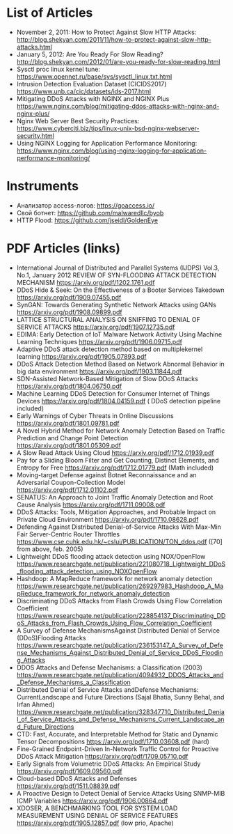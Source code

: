 # List of Articles

* November 2, 2011: How to Protect Against Slow HTTP Attacks: http://blog.shekyan.com/2011/11/how-to-protect-against-slow-http-attacks.html
* January 5, 2012: Are You Ready For Slow Reading? http://blog.shekyan.com/2012/01/are-you-ready-for-slow-reading.html
* Sysctl proc linux kernel tune: https://www.opennet.ru/base/sys/sysctl_linux.txt.html
* Intrusion Detection Evaluation Dataset (CICIDS2017) https://www.unb.ca/cic/datasets/ids-2017.html
* Mitigating DDoS Attacks with NGINX and NGINX Plus https://www.nginx.com/blog/mitigating-ddos-attacks-with-nginx-and-nginx-plus/
* Nginx Web Server Best Security Practices: https://www.cyberciti.biz/tips/linux-unix-bsd-nginx-webserver-security.html
* Using NGINX Logging for Application Performance Monitoring: https://www.nginx.com/blog/using-nginx-logging-for-application-performance-monitoring/

# Instruments

* Анализатор access-логов: https://goaccess.io/
* Свой ботнет: https://github.com/malwaredllc/byob
* HTTP Flood: https://github.com/jseidl/GoldenEye

# PDF Articles (links)
* International Journal of Distributed and Parallel Systems (IJDPS) Vol.3, No.1, January 2012
REVIEW OF SYN-FLOODING ATTACK DETECTION MECHANISM https://arxiv.org/pdf/1202.1761.pdf
* DDoS Hide & Seek: On the Effectiveness of a Booter Services Takedown https://arxiv.org/pdf/1909.07455.pdf
* SynGAN: Towards Generating Synthetic Network Attacks using GANs https://arxiv.org/pdf/1908.09899.pdf
* LATTICE STRUCTURAL ANALYSIS ON SNIFFING TO DENIAL OF SERVICE ATTACKS https://arxiv.org/pdf/1907.12735.pdf
* EDIMA: Early Detection of IoT Malware Network Activity Using Machine Learning Techniques https://arxiv.org/pdf/1906.09715.pdf
* Adaptive DDoS attack detection method based on multiplekernel learning https://arxiv.org/pdf/1905.07893.pdf
* DDoS Attack Detection Method Based on Network Abnormal Behavior in big data environment https://arxiv.org/pdf/1903.11844.pdf
* SDN-Assisted Network-Based Mitigation of Slow DDoS Attacks https://arxiv.org/pdf/1804.06750.pdf
* Machine Learning DDoS Detection for Consumer Internet of Things Devices https://arxiv.org/pdf/1804.04159.pdf ( DDoS detection pipeline included)
* Early Warnings of Cyber Threats in Online Discussions https://arxiv.org/pdf/1801.09781.pdf
* A Novel Hybrid Method for Network Anomaly Detection Based on Traffic Prediction and Change Point Detection https://arxiv.org/pdf/1801.05309.pdf
* A Slow Read Attack Using Cloud https://arxiv.org/pdf/1712.01939.pdf
* Pay for a Sliding Bloom Filter and Get Counting, Distinct Elements, and Entropy for Free https://arxiv.org/pdf/1712.01779.pdf (Math included)
* Moving-target Defense against Botnet Reconnaissance and an Adversarial Coupon-Collection Model https://arxiv.org/pdf/1712.01102.pdf
* SENATUS: An Approach to Joint Traffic Anomaly Detection and Root Cause Analysis https://arxiv.org/pdf/1711.09008.pdf
* DDoS Attacks: Tools, Mitigation Approaches, and Probable Impact on Private Cloud Environment https://arxiv.org/pdf/1710.08628.pdf
* Defending Against Distributed Denial-of-Service Attacks With Max-Min Fair Server-Centric Router Throttles https://www.cse.cuhk.edu.hk/~cslui/PUBLICATION/TON_ddos.pdf ([70] from above, feb. 2005)
* Lightweight DDoS flooding attack detection using NOX/OpenFlow https://www.researchgate.net/publication/221080718_Lightweight_DDoS_flooding_attack_detection_using_NOXOpenFlow
* Hashdoop: A MapReduce framework for network anomaly detection https://www.researchgate.net/publication/269297983_Hashdoop_A_MapReduce_framework_for_network_anomaly_detection
* Discriminating DDoS Attacks from Flash Crowds Using Flow Correlation Coefficient https://www.researchgate.net/publication/228854137_Discriminating_DDoS_Attacks_from_Flash_Crowds_Using_Flow_Correlation_Coefficient
* A Survey of Defense MechanismsAgainst Distributed Denial of Service (DDoS)Flooding Attacks https://www.researchgate.net/publication/236153147_A_Survey_of_Defense_Mechanisms_Against_Distributed_Denial_of_Service_DDoS_Flooding_Attacks
* DDOS Attacks and Defense Mechanisms: a Classification (2003) https://www.researchgate.net/publication/4094932_DDOS_Attacks_and_Defense_Mechanisms_a_Classification
* Distributed Denial of Service Attacks andDefense Mechanisms: CurrentLandscape and Future Directions (Sajal Bhatia, Sunny Behal, and Irfan Ahmed) https://www.researchgate.net/publication/328347710_Distributed_Denial_of_Service_Attacks_and_Defense_Mechanisms_Current_Landscape_and_Future_Directions
* CTD: Fast, Accurate, and Interpretable Method for Static and Dynamic Tensor Decompositions https://arxiv.org/pdf/1710.03608.pdf (hard)
* Fine-Grained Endpoint-Driven In-Network Traffic Control for Proactive DDoS Attack Mitigation https://arxiv.org/pdf/1709.05710.pdf
* Early Signals from Volumetric DDoS Attacks: An Empirical Study https://arxiv.org/pdf/1609.09560.pdf
* Cloud-based DDoS Attacks and Defenses https://arxiv.org/pdf/1511.08839.pdf
* A Proactive Design to Detect Denial of Service Attacks Using SNMP-MIB ICMP Variables https://arxiv.org/pdf/1906.00864.pdf
* XDOSER, A BENCHMARKING TOOL FOR SYSTEM LOAD MEASUREMENT USING DENIAL OF SERVICE FEATURES https://arxiv.org/pdf/1905.12857.pdf (low prio, Apache)
